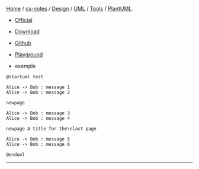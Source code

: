 [Home](https://mengxianbin.github.io) /
[cs-notes](https://mengxianbin.github.io/cs-notes/content) /
[Design](https://mengxianbin.github.io/cs-notes/content/Design) /
[UML](https://mengxianbin.github.io/cs-notes/content/Design/UML) /
[Tools](https://mengxianbin.github.io/cs-notes/content/Design/UML/Tools) /
[PlantUML](https://mengxianbin.github.io/cs-notes/content/Design/UML/Tools/PlantUML)


* [Official](https://plantuml.com/)

* [Download](https://plantuml.com/zh/download)

* [Github](https://github.com/plantuml/plantuml)

* [Playground](https://www.planttext.com/)

* example

```puml
@startuml test

Alice -> Bob : message 1
Alice -> Bob : message 2

newpage

Alice -> Bob : message 3
Alice -> Bob : message 4

newpage A title for the\nlast page

Alice -> Bob : message 5
Alice -> Bob : message 6

@enduml
```

---
